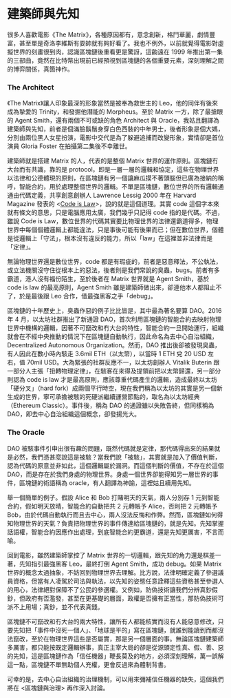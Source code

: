 # 建築師與先知

很多人喜歡電影《The Matrix》，各種原因都有，意念創新，格鬥華麗，劇情豐富，甚至單是奇洛李維斯有耍帥就有夠好看了。我也不例外，以前就覺得電影對虛擬世界的刻畫很到肉，認識區塊鏈後重看更是驚訝，這齣遠在 1999 年推出第一集的三部曲，竟然在比特幣出現前已經預視到區塊鏈的各個重要元素，深刻理解之間的博弈關係，真箇神作。

### The Architect

《The Matrix》讓人印象最深的形象當然是被奉為救世主的 Leo，他的同伴有後來成為摯愛的 Trinity，和發掘他潛能的 Morpheus。至於 Matrix 一方，除了最搶眼的 Agent Smith，還有兩個不可或缺的角色 Architect 與 Oracle，我姑且翻譯為建築師與先知，前者是個滿臉鬍鬚身穿白色西裝的中年男士，後者形象是個大媽，分別由兩位黑人女星扮演，電影中交代是為了躲避追捕而改變形象，實情卻是首位演員 Gloria Foster 在拍攝第二集後不幸離世。

建築師就是搭建 Matrix 的人，代表的是整個 Matrix 世界的運作原則。區塊鏈冇大台而有共識，靠的是 protocol，即是一層一層的邏輯和協定，這些在物理世界以法律和公德體現的原則，在區塊鏈有另一個讓麻瓜摸不著頭腦但已廣為接納的稱呼，智能合約，用於處理整個世界的邏輯。不單是區塊鏈，數位世界的所有邏輯通通由代碼定義，共享創意創辦人 Lawrence Lessig 2000 年在 Harvard Magazine 發表的 &lt;[Code is Law](https://harvardmagazine.com/2000/01/code-is-law-html)&gt;，說的就是這個道理。其實 code 這個字本來就有條文的意思，只是電腦應用太廣，我們幾乎只記得 code 指的是代碼。不過，雖說 Code is Law，數位世界的代碼其實要比物理世界的法律還霸道得多，物理世界中每個個體邏輯上都能違法，只是事後可能有後果而已；但在數位世界，個體是從邏輯上「守法」，根本沒有違反的能力，所以「law」在這裡並非法律而是「定律」。

無論物理世界還是數位世界，code 都是有瑕疵的，前者是惡意釋法，不公執法，或立法機關沒守住從根本上的惡法，後者則是我們常說的臭蟲，bugs。前者有多霸道，港人沒有福份陌生，至於後者在 Matrix 世界就是 Agent Smith，基於 code is law 的最高原則，Agent Smith 雖是建築師做出來，卻連他本人都阻止不了，於是最後跟 Leo 合作，借最強黑客之手「debug」。

區塊鏈的十年歷史上，臭蟲作惡的例子比比皆是，其中最為著名要算 DAO。2016 年 4 月，以太坊社群推出了新通證 DAO，首次利用區塊鏈的智能合約去映射物理世界中機構的邏輯，因著不可竄改和冇大台的特性，智能合約一旦開始運行，組織就會在不經中央推動的情況下在區塊鏈自動執行，因此命名為去中心自治組織，Decentralized Autonomous Organization。然而，DAO 推出後卻被發現臭蟲，有人因此在數小時內駭走 3.6mil ETH（以太幣），以當時 1 ETH 兌 20 USD 左右，值 70mil USD。大為緊張的社群反應不一，以太坊創辦人 Vitalik Buterin 跟一部分人主張「扭轉物理定律」，在駭客在來得及提領前把以太幣歸還，另一部分則認為 code is law 才是最高原則，應該尊重代碼產生的邏輯，造成最終以太坊「硬分叉」（hard fork）成兩個平行時空，現在我們稱為以太坊的其實是另一個新生成的世界，寧可承擔被駭的死硬派繼續運營節點的，取名為以太坊經典（Ethereum Classic）。事件後，稱為 DAO 的通證雖以失敗告終，但同樣稱為 DAO，即去中心自治組織這個概念，卻發揚光大。

### The Oracle

DAO 被駭事件引申出很有趣的問題，既然代碼就是定律，那代碼得出來的結果就是必然，我們憑甚麼說這是被駭？當我們說「被駭」，其實就是加入了價值判斷，認為代碼的原意並非如此，這個邏輯屬於漏洞。而這個判斷的價值，不存在於這個 DAO，而是存在於我們身處的物理世界。身處一個世界卻能得知另一層世界的事件，區塊鏈的術語稱為 oracle，有人翻譯為神諭，這裡姑且續用先知。

舉一個簡單的例子。假設 Alice 和 Bob 打賭明天的天氣，兩人分別存 1 元到智能合約，假如明天放晴，智能合約自動把共 2 元轉帳予 Alice，否則把 2 元轉帳予 Bob，由於代碼自動執行而且去中心，兩人沒法反悔和作弊。然而，區塊鏈如何得知物理世界的天氣？負責把物理世界的事件傳達給區塊鏈的，就是先知。先知掌握話語權，智能合約因應作出處理，到底智能合約更霸道，還是先知更厲害，不言而喻。

回到電影，雖然建築師掌控了 Matrix 世界的一切邏輯，跟先知的角力還是棋差一著，先知指引最強黑客 Leo，最終打倒 Agent Smith，成功 debug。如果 Matrix 世界的概念太過抽象，不妨回到物理世界去理解。比方說，法律明確定義了參選議員資格，但當有人凌駕於司法與執法，以先知的姿態任意詮釋這些資格甚至參選人的用心，法律絕對保障不了公民的參選權。又例如，防偽技術讓我們分辨真鈔假鈔，但政府有否濫發，甚至在更基礎的層面，政權是否擁有正當性，那防偽技術可派不上用場；真鈔，並不代表真錢。

區塊鏈不可竄改和冇大台的兩大特性，讓所有人都能核實而沒有人能惡意修改，只要先知把「事件中沒死一個人」、「地球是平的」寫在區塊鏈，就誰到能讀到而都沒法竄改，至於在物理世界這些是否屬實，那是另一個層面的事。無論區塊鏈建築師多厲害，都只能按既定邏輯辦事，真正主宰大局的卻是從源頭定性真、假、善、惡的先知，這是區塊鏈作為「信任機器」鞭長莫及的地方，必須深刻理解，萬一誤解這一點，區塊鏈不單無助個人充權，更會反過來為體制背書。

可幸的是，去中心自治組織的治理機制，可以用來彌補信任機器的缺失，這個我們將在 &lt;區塊鏈與治理&gt; 再作深入討論。



